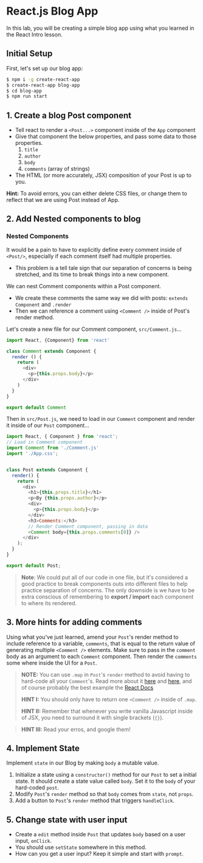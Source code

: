 # React.js Blog App


In this lab, you will be creating a simple blog app using what you learned in the React Intro lesson. 

## Initial Setup

First, let's set up our blog app:

```bash
$ npm i -g create-react-app
$ create-react-app blog-app
$ cd blog-app
$ npm run start
```
## 1. Create a blog Post component
* Tell react to render a `<Post...>` component inside of the `App` component
* Give that component the below properties, and pass some data to those properties.
  1. `title`
  2. `author`
  3. `body`
  4. `comments` (array of strings)
* The HTML (or more accurately, JSX) composition of your Post is up to you.

**Hint:** To avoid errors, you can either delete CSS files, or change them to reflect that we are using Post instead of App.

## 2. Add Nested components to blog

### Nested Components 

It would be a pain to have to explicitly define every comment inside of `<Post/>`, especially if each comment itself had multiple properties.
* This problem is a tell tale sign that our separation of concerns is being stretched, and its time to break things into a new component.

We can nest Comment components within a Post component.
* We create these comments the same way we did with posts: `extends Component` and `.render`
* Then we can reference a comment using `<Comment />` inside of Post's render method.

Let's create a new file for our Comment component, `src/Comment.js`...

```js
import React, {Component} from 'react'

class Comment extends Component {
  render () {
    return (
      <div>
        <p>{this.props.body}</p>
      </div>
    )
  }
}

export default Comment
```

Then in `src/Post.js`, we need to load in our `Comment` component and render it inside of our `Post` component...

```js
import React, { Component } from 'react';
// Load in Comment component
import Comment from './Comment.js'
import './App.css';


class Post extends Component {
  render() {
    return (
      <div>
        <h1>{this.props.title}</h1>
        <p>By {this.props.author}</p>
        <div>
          <p>{this.props.body}</p>
        </div>
        <h3>Comments:</h3>
        // Render Comment component, passing in data
        <Comment body={this.props.comments[0]} />
      </div>
    );
  }
}

export default Post;
```

> **Note**: We could put all of our code in one file, but it's considered a good practice to break components outs into different files to help practice separation of concerns. The only downside is we have to be extra conscious of remembering to **export / import** each component to where its rendered.


## 3. More hints for adding comments

Using what you've just learned, amend your `Post`'s render method to include reference to a variable, `comments`, that is equal to the return value of generating multiple `<Comment />` elements. Make sure to pass in the `comment` body as an argument to each `Comment` component. Then render the `comments` some where inside the UI for a `Post`.

> **NOTE:** You can use `.map` in `Post`'s `render` method to avoid having to hard-code all your `Comment`'s. Read more about it [here](https://developer.mozilla.org/en-US/docs/Web/JavaScript/Reference/Global_Objects/Array/map) and [here](http://cryto.net/~joepie91/blog/2015/05/04/functional-programming-in-javascript-map-filter-reduce/), and of course probably the best example the [React Docs](https://reactjs.org/docs/lists-and-keys.html)
>
> **HINT I:** You should only have to return one `<Comment />` inside of `.map`.
>
> **HINT II:** Remember that whenever you write vanilla Javascript inside of JSX, you need to surround it with single brackets (`{}`).

> **HINT III:** Read your erros, and google them!

## 4. Implement State 

Implement `state` in our Blog by making `body` a mutable value.

1. Initialize a state using a `constructor()` method for our `Post` to set a initial state. It should create a state value called `body`. Set it to the `body` of your hard-coded `post`.
2. Modify `Post`'s `render` method so that `body` comes from `state`, not `props`.
3. Add a button to `Post`'s `render` method that triggers `handleClick`.

## 5. Change state with user input
  * Create a `edit` method inside `Post` that updates `body` based on a user input, `onClick`.
  * You should use `setState` somewhere in this method.
  * How can you get a user input? Keep it simple and start with `prompt`.

